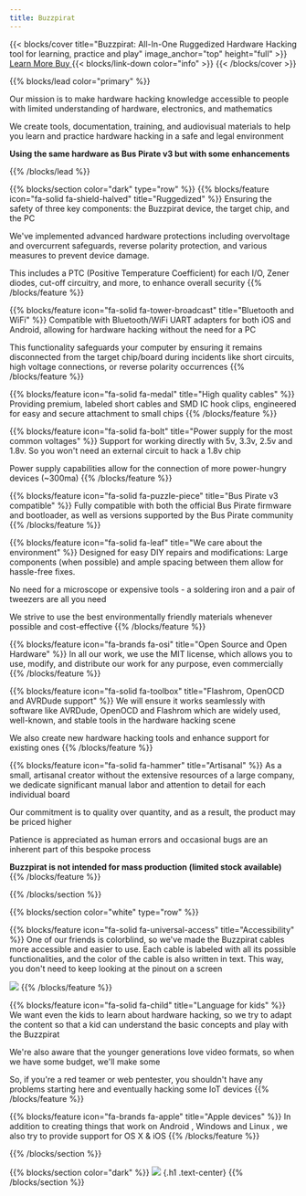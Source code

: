 ```yaml
---
title: Buzzpirat
---
```


{{< blocks/cover title="Buzzpirat: All-In-One Ruggedized Hardware Hacking tool for learning, practice and play" image_anchor="top" height="full" >}}
<a class="btn btn-lg btn-primary me-3 mb-4" href="/docs/">
  Learn More </i>
</a>
<a class="btn btn-lg btn-secondary me-3 mb-4" href="https://fr33project.org/buzz.php" target="_blank" rel="noopener noreferrer">
  Buy <i class="fa fa-external-link ms-2"></i>
</a>
{{< blocks/link-down color="info" >}}
{{< /blocks/cover >}}


{{% blocks/lead color="primary" %}}

Our mission is to make hardware hacking knowledge accessible to people with limited understanding of hardware, electronics, and mathematics

We create tools, documentation, training, and audiovisual materials to help you learn and practice hardware hacking in a safe and legal environment

**Using the same hardware as Bus Pirate v3 but with some enhancements**

{{% /blocks/lead %}}

{{% blocks/section color="dark" type="row" %}}
{{% blocks/feature icon="fa-solid fa-shield-halved" title="Ruggedized" %}}
Ensuring the safety of three key components: the Buzzpirat device, the target chip, and the PC

We've implemented advanced hardware protections including overvoltage and overcurrent safeguards, reverse polarity protection, and various measures to prevent device damage. 

This includes a PTC (Positive Temperature Coefficient) for each I/O, Zener diodes, cut-off circuitry, and more, to enhance overall security
{{% /blocks/feature %}}

{{% blocks/feature icon="fa-solid fa-tower-broadcast" title="Bluetooth and WiFi" %}}
Compatible with Bluetooth/WiFi UART adapters for both iOS and Android, allowing for hardware hacking without the need for a PC

This functionality safeguards your computer by ensuring it remains disconnected from the target chip/board during incidents like short circuits, high voltage connections, or reverse polarity occurrences
{{% /blocks/feature %}}


{{% blocks/feature icon="fa-solid fa-medal" title="High quality cables" %}}
Providing premium, labeled short cables and SMD IC hook clips, engineered for easy and secure attachment to small chips
{{% /blocks/feature %}}

{{% blocks/feature icon="fa-solid fa-bolt" title="Power supply for the most common voltages" %}}
Support for working directly with 5v, 3.3v, 2.5v and 1.8v. So you won't need an external circuit to hack a 1.8v chip

Power supply capabilities allow for the connection of more power-hungry devices (~300ma)
{{% /blocks/feature %}}

{{% blocks/feature icon="fa-solid fa-puzzle-piece" title="Bus Pirate v3 compatible" %}}
Fully compatible with both the official Bus Pirate firmware and bootloader, as well as versions supported by the Bus Pirate community
{{% /blocks/feature %}}


{{% blocks/feature icon="fa-solid fa-leaf" title="We care about the environment" %}}
Designed for easy DIY repairs and modifications: Large components (when possible) and ample spacing between them allow for hassle-free fixes. 

No need for a microscope or expensive tools - a soldering iron and a pair of tweezers are all you need

We strive to use the best environmentally friendly materials whenever possible and cost-effective
{{% /blocks/feature %}}


{{% blocks/feature icon="fa-brands fa-osi" title="Open Source and Open Hardware" %}}
In all our work, we use the MIT license, which allows you to use, modify, and distribute our work for any purpose, even commercially
{{% /blocks/feature %}}

{{% blocks/feature icon="fa-solid fa-toolbox" title="Flashrom, OpenOCD and AVRDude support" %}}
We will ensure it works seamlessly with software like AVRDude, OpenOCD and Flashrom which are widely used, well-known, and stable tools in the hardware hacking scene

We also create new hardware hacking tools and enhance support for existing ones
{{% /blocks/feature %}}


{{% blocks/feature icon="fa-solid fa-hammer" title="Artisanal" %}}
As a small, artisanal creator without the extensive resources of a large company, we dedicate significant manual labor and attention to detail for each individual board

Our commitment is to quality over quantity, and as a result, the product may be priced higher

Patience is appreciated as human errors and occasional bugs are an inherent part of this bespoke process

**Buzzpirat is not intended for mass production (limited stock available)**
{{% /blocks/feature %}}

{{% /blocks/section %}}


{{% blocks/section color="white" type="row" %}}

{{% blocks/feature icon="fa-solid fa-universal-access" title="Accessibility" %}}
One of our friends is colorblind, so we've made the Buzzpirat cables more accessible and easier to use. Each cable is labeled with all its possible functionalities, and the color of the cable is also written in text. This way, you don't need to keep looking at the pinout on a screen

![](/conn/fullcables.png)
{{% /blocks/feature %}}

{{% blocks/feature icon="fa-solid fa-child" title="Language for kids" %}}
We want even the kids to learn about hardware hacking, so we try to adapt the content so that a kid can understand the basic concepts and play with the Buzzpirat

We're also aware that the younger generations love video formats, so when we have some budget, we'll make some

So, if you're a red teamer or web pentester, you shouldn't have any problems starting here and eventually hacking some IoT devices
{{% /blocks/feature %}}

{{% blocks/feature icon="fa-brands fa-apple" title="Apple devices" %}}
In addition to creating things that work on Android <i class="fa-brands fa-android"></i>, Windows <i class="fa-brands fa-windows"></i> and Linux <i class="fa-brands fa-linux"></i> , we also try to provide support for OS X & iOS <i class="fa-brands fa-apple"></i>
{{% /blocks/feature %}}


{{% /blocks/section %}}


{{% blocks/section color="dark" %}}
![](/mitlogo.png)
{.h1 .text-center}
{{% /blocks/section %}}